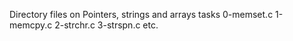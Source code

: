 Directory files on Pointers, strings and arrays tasks
0-memset.c
1-memcpy.c
2-strchr.c
3-strspn.c 
etc.
